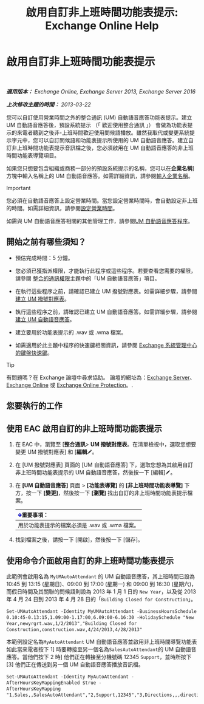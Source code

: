 ﻿---
title: '啟用自訂非上班時間功能表提示: Exchange Online Help'
TOCTitle: 啟用自訂非上班時間功能表提示
ms:assetid: 094c50b2-072b-4929-aaf8-f7db5b19e9b6
ms:mtpsurl: https://technet.microsoft.com/zh-tw/library/Bb266919(v=EXCHG.150)
ms:contentKeyID: 50553930
ms.date: 05/23/2018
mtps_version: v=EXCHG.150
ms.translationtype: MT
---

# 啟用自訂非上班時間功能表提示

 

_**適用版本：** Exchange Online, Exchange Server 2013, Exchange Server 2016_

_**上次修改主題的時間：** 2013-03-22_

您可以自訂使用營業時間之外的整合通訊 (UM) 自動語音應答功能表提示。建立 UM 自動語音應答後，預設系統提示 （「 歡迎使用整合通訊 」） 會做為功能表提示的來電者聽到之後非-上班時間歡迎使用問候語播放。雖然我取代或變更系統提示字元中，您可以自訂問候語和功能表提示所使用的 UM 自動語音應答。建立自訂非上班時間功能表提示音訊檔之後，您必須啟用在 UM 自動語音應答的非上班時間功能表導覽項目。

如果您只想要包含組織或商務一部分的預設系統提示的名稱，您可以在**企業名稱**\] 方塊中輸入名稱上的 UM 自動語音應答。如需詳細資訊，請參閱[輸入企業名稱](enter-a-business-name-exchange-2013-help.md)。


> [!IMPORTANT]  
> 您必須在自動語音應答上設定營業時間。當您設定營業時間時，會自動設定非上班的時間。如需詳細資訊，請參閱<a href="configure-business-hours-exchange-2013-help.md">設定營業時間</a>。




如需與 UM 自動語音應答相關的其他管理工作，請參閱[UM 自動語音應答程序](um-auto-attendant-procedures-exchange-2013-help.md)。

## 開始之前有哪些須知？

  - 預估完成時間：5 分鐘。

  - 您必須已獲指派權限，才能執行此程序或這些程序。若要查看您需要的權限，請參閱 [整合的通訊權限](unified-messaging-permissions-exchange-2013-help.md)主題中的「UM 自動語音應答」項目。

  - 在執行這些程序之前，請確認已建立 UM 撥號對應表。如需詳細步驟，請參閱[建立 UM 撥號對應表](create-a-um-dial-plan-exchange-2013-help.md)。

  - 執行這些程序之前，請確認已建立 UM 自動語音應答。如需詳細步驟，請參閱[建立 UM 自動語音應答](create-a-um-auto-attendant-exchange-2013-help.md)。

  - 建立要用於功能表提示的 .wav 或 .wma 檔案。

  - 如需適用於此主題中程序的快速鍵相關資訊，請參閱 [Exchange 系統管理中心的鍵盤快速鍵](keyboard-shortcuts-in-the-exchange-admin-center-exchange-online-protection-help.md)。


> [!TIP]  
> 有問題嗎？在 Exchange 論壇中尋求協助。 論壇的網址為：<a href="https://go.microsoft.com/fwlink/p/?linkid=60612">Exchange Server</a>、 <a href="https://go.microsoft.com/fwlink/p/?linkid=267542">Exchange Online</a> 或 <a href="https://go.microsoft.com/fwlink/p/?linkid=285351">Exchange Online Protection</a>。.




## 您要執行的工作

## 使用 EAC 啟用自訂的非上班時間功能表提示

1.  在 EAC 中，瀏覽至 \[**整合通訊**\> **UM 撥號對應表**。在清單檢視中，選取您想要變更 UM 撥號對應表\] 和 \[**編輯**![編輯圖示](images/JJ218640.6f53ccb2-1f13-4c02-bea0-30690e6ea71d(EXCHG.150).gif "編輯圖示")。

2.  在 \[UM 撥號對應表\] 頁面的 \[UM 自動語音應答\] 下，選取您想為其啟用自訂非上班時間功能表提示的 UM 自動語音應答，然後按一下 \[編輯\]![編輯圖示](images/JJ218640.6f53ccb2-1f13-4c02-bea0-30690e6ea71d(EXCHG.150).gif "編輯圖示")。

3.  在 **\[UM 自動語音應答\]** 頁面 \> **\[功能表導覽\]** 的 **\[非上班時間功能表導覽\]** 下方，按一下 **\[變更\]**，然後按一下 **\[瀏覽\]** 找出自訂的非上班時間功能表提示檔案。
    
    <table>
    <thead>
    <tr class="header">
    <th><img src="images/Bb124558.important(EXCHG.150).gif" title="重要事項" alt="重要事項" />重要事項：</th>
    </tr>
    </thead>
    <tbody>
    <tr class="odd">
    <td>用於功能表提示的檔案必須是 .wav 或 .wma 檔案。</td>
    </tr>
    </tbody>
    </table>


4.  找到檔案之後，請按一下 \[開啟\]，然後按一下 \[儲存\]。

## 使用命令介面啟用自訂的非上班時間功能表提示

此範例會啟用名為 `MyUMAutoAttendant` 的 UM 自動語音應答，其上班時間已設為 10:45 到 13:15 (星期日)、09:00 到 17:00 (星期一) 和 09:00 到 16:30 (星期六)，而假日時間及其關聯的問候語則設為 2013 年 1 月 1 日的 `New Year`，以及從 2013 年 4 月 24 日到 2013 年 4 月 28 日的「`Building Closed for Construction`」。

    Set-UMAutoAttendant -Identity MyUMAutoAttendant -BusinessHoursSchedule 0.10:45-0.13:15,1.09:00-1.17:00,6.09:00-6.16:30 -HolidaySchedule "New Year,newyrgrt.wav,1/2/2013","Building Closed for Construction,construction.wav,4/24/2013,4/28/2013"

本範例設定名為`MyAutoAttendant` UM 自動語音應答並啟用非上班時間導覽功能表如此當來電者按下 1\] 時要轉接至另一個名為`SalesAutoAttendant`的 UM 自動語音應答。當他們按下 2 時\] 他們正在轉接至分機號碼 12345 `Support`，並時所按下 \[3\] 他們正在傳送到另一個 UM 自動語音應答播放音訊檔。

    Set-UMAutoAttendant -Identity MyAutoAttendant - 
    AfterHoursKeyMappingEnabled $true -
    AfterHoursKeyMapping "1,Sales,,SalesAutoAttendant","2,Support,12345","3,Directions,,,directions.wav"

